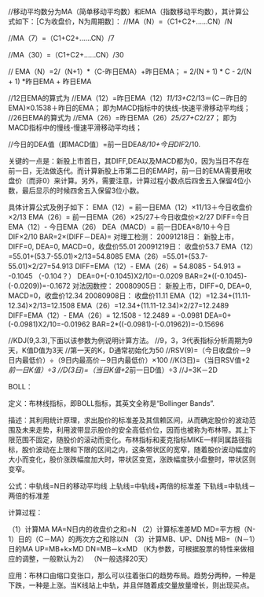 
//移动平均数分为MA（简单移动平均数）和EMA（指数移动平均数），其计算公式如下：［C为收盘价，N为周期数］：
//MA（N）=（C1+C2+……CN）/N


//MA（7）=（C1+C2+……CN）/7

//MA（30）=（C1+C2+……CN）/30

// EMA（N）=2/（N+1）*（C-昨日EMA）+昨日EMA；
                    = 2/(N + 1) * C - 2/(N + 1) *昨日EMA + 昨日EMA


//12日EMA的算式为
//EMA（12）=昨日EMA（12）*11/13+C*2/13＝(C－昨日的EMA)×0.1538＋昨日的EMA；   即为MACD指标中的快线-快速平滑移动平均线；
//26日EMA的算式为
//EMA（26）=昨日EMA（26）*25/27+C*2/27；   即为MACD指标中的慢线-慢速平滑移动平均线；

//今日的DEA值（即MACD值）=前一日DEA*8/10+今日DIF*2/10.

关键的一点是：新股上市首日，其DIFF,DEA以及MACD都为0，因为当日不存在前一日，无法做迭代。而计算新股上市第二日的EMA时，前一日的EMA需要用收盘价（而非0）来计算。另外，需要注意，计算过程小数点后四舍五入保留4位小数，最后显示的时候四舍五入保留3位小数。

具体计算公式及例子如下：
EMA（12）= 前一日EMA（12）×11/13＋今日收盘价×2/13
EMA（26）= 前一日EMA（26）×25/27＋今日收盘价×2/27
DIFF=今日EMA（12）- 今日EMA（26）
DEA（MACD）= 前一日DEA×8/10＋今日DIF×2/10
BAR=2×(DIFF－DEA)=
对理工检测：
20091218日：
新股上市，DIFF=0, DEA=0, MACD=0，收盘价55.01
20091219日：
收盘价53.7
EMA（12）=55.01+(53.7-55.01)×2/13=54.8085
EMA（26）=55.01+(53.7-55.01)×2/27=54.913
DIFF=EMA（12）- EMA（26）= 54.8085 - 54.913 = -0.1045  （-0.104？）
DEA=0+(-0.1045)X2/10=-0.0209
BAR=2*((-0.1045)-(-0.0209))=-0.1672
对法因数控：
20080905日：
新股上市，DIFF=0, DEA=0, MACD=0，收盘价12.34
20080908日：
收盘价11.11
EMA（12）=12.34+(11.11-12.34)×2/13=12.1508
EMA（26）=12.34+(11.11-12.34)×2/27=12.2489
DIFF=EMA（12）- EMA（26）= 12.1508 - 12.2489 = -0.0981
DEA=0+(-0.0981)X2/10=-0.01962
BAR=2*((-0.0981)-(-0.01962))=-0.15696


//KDJ(9,3.3),下面以该参数为例说明计算方法。
//9，3，3代表指标分析周期为9天，K值D值为3天
//第一天的K，D通常初始化为50
//RSV(9)=（今日收盘价－9日内最低价）÷（9日内最高价－9日内最低价）×100
//K(3日)=（当日RSV值+2*前一日K值）÷3
//D(3日)=（当日K值+2*前一日D值）÷3
//J=3K－2D


BOLL：


定义：布林线指标，即BOLL指标，其英文全称是“Bollinger Bands”.

描述：其利用统计原理，求出股价的标准差及其信赖区间，从而确定股价的波动范围及未来走势，利用波带显示股价的安全高低价位，因而也被称为布林带。其上下限范围不固定，随股价的滚动而变化。布林指标和麦克指标MIKE一样同属路径指标，股价波动在上限和下限的区间之内，这条带状区的宽窄，随着股价波动幅度的大小而变化，股价涨跌幅度加大时，带状区变宽，涨跌幅度狭小盘整时，带状区则变窄。

公式：中轨线=N日的移动平均线
上轨线=中轨线+两倍的标准差
下轨线=中轨线－两倍的标准差

计算过程：

（1）计算MA 
MA=N日内的收盘价之和÷N
（2）计算标准差MD
MD=平方根（N-1）日的（C－MA）的两次方之和除以N
（3）计算MB、UP、DN线
MB=（N－1）日的MA
UP=MB+k×MD
DN=MB－k×MD
（K为参数，可根据股票的特性来做相应的调整，一般默认为2）
（N一般选择20天）



应用：布林口由缩口变张口，那么可以往着张口的趋势布局。趋势分两种，一种是下跌，一种是上涨。当K线站上中轨，并且伴随着成交量放量增长，则出现买点。



